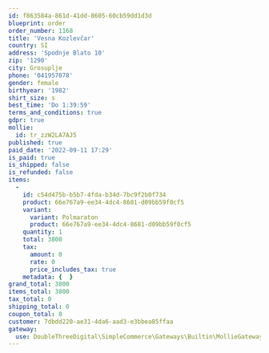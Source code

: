 ```yaml
---
id: f863584a-861d-41dd-8605-60cb59dd1d3d
blueprint: order
order_number: 1168
title: 'Vesna Kozlevčar'
country: SI
address: 'Spodnje Blato 10'
zip: '1290'
city: Grosuplje
phone: '041957078'
gender: female
birthyear: '1982'
shirt_size: s
best_time: 'Do 1:39:59'
terms_and_conditions: true
gdpr: true
mollie:
  id: tr_zzW2LA7AJ5
published: true
paid_date: '2022-09-11 17:29'
is_paid: true
is_shipped: false
is_refunded: false
items:
  -
    id: c54d475b-b5b7-4fda-b34d-7bc9f2b0f734
    product: 66e767a9-ee34-4dc4-8681-d09bb59f0cf5
    variant:
      variant: Polmaraton
      product: 66e767a9-ee34-4dc4-8681-d09bb59f0cf5
    quantity: 1
    total: 3800
    tax:
      amount: 0
      rate: 0
      price_includes_tax: true
    metadata: {  }
grand_total: 3800
items_total: 3800
tax_total: 0
shipping_total: 0
coupon_total: 0
customer: 7dbdd220-ae31-4da6-aad3-e3bbea85ffaa
gateway:
  use: DoubleThreeDigital\SimpleCommerce\Gateways\Builtin\MollieGateway
---
```

